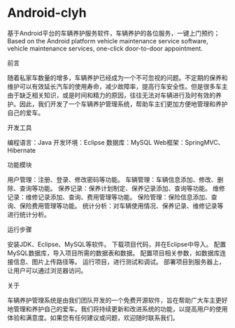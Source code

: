 # Android-clyh
基于Android平台的车辆养护服务软件，车辆养护的各位服务，一键上门预约；Based on the Android platform vehicle maintenance service software, vehicle maintenance services, one-click door-to-door appointment.


前言

随着私家车数量的增多，车辆养护已经成为一个不可忽视的问题。不定期的保养和维护可以有效延长汽车的使用寿命，减少故障率，提高行车安全性。但是很多车主由于缺乏相关知识，或是时间和精力的原因，往往无法对车辆进行及时有效的养护。因此，我们开发了一个车辆养护管理系统，帮助车主们更加方便地管理和养护自己的爱车。

开发工具

编程语言：Java
开发环境：Eclipse
数据库：MySQL
Web框架：SpringMVC、Hibernate

功能模块

用户管理：注册、登录、修改密码等功能。
车辆管理：车辆信息添加、修改、删除、查询等功能。
保养记录：保养计划制定、保养记录添加、查询等功能。
维修记录：维修记录添加、查询、费用管理等功能。
保险管理：保险信息添加、查询、保险费用管理等功能。
统计分析：对车辆使用情况、保养记录、维修记录等进行统计分析。

运行步骤

安装JDK、Eclipse、MySQL等软件。
下载项目代码，并在Eclipse中导入。
配置MySQL数据库，导入项目所需的数据表和数据。
配置项目相关参数，如数据库连接信息、图片上传路径等。
运行项目，进行测试和调试。
部署项目到服务器上，让用户可以通过浏览器访问。

关于

车辆养护管理系统是由我们团队开发的一个免费开源软件，旨在帮助广大车主更好地管理和养护自己的爱车。我们将持续更新和改进系统的功能，以提高用户的使用体验和满意度。如果您有任何建议或问题，欢迎随时联系我们。
